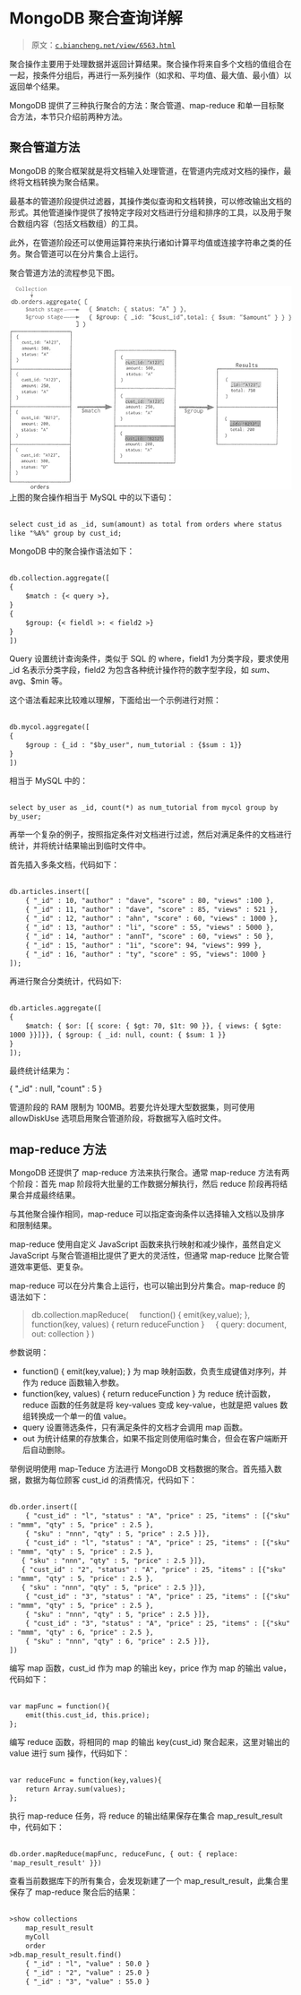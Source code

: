 # MongoDB 聚合查询详解

> 原文：[`c.biancheng.net/view/6563.html`](http://c.biancheng.net/view/6563.html)

聚合操作主要用于处理数据并返回计算结果。聚合操作将来自多个文档的值组合在一起，按条件分组后，再进行一系列操作（如求和、平均值、最大值、最小值）以返回单个结果。

MongoDB 提供了三种执行聚合的方法：聚合管道、map-reduce 和单一目标聚合方法，本节只介绍前两种方法。

## 聚合管道方法

MongoDB 的聚合框架就是将文档输入处理管道，在管道内完成对文档的操作，最终将文档转换为聚合结果。

最基本的管道阶段提供过滤器，其操作类似查询和文档转换，可以修改输出文档的形式。其他管道操作提供了按特定字段对文档进行分组和排序的工具，以及用于聚合数组内容（包括文档数组）的工具。

此外，在管道阶段还可以使用运算符来执行诸如计算平均值或连接字符串之类的任务。聚合管道可以在分片集合上运行。

聚合管道方法的流程参见下图。

![](img/360f968ce231d60475c1b9ba4b787935.png)
上图的聚合操作相当于 MySQL 中的以下语句：

```

select cust_id as _id, sum(amount) as total from orders where status like "%A%" group by cust_id;
```

MongoDB 中的聚合操作语法如下：

```

db.collection.aggregate([
{
    $match : {< query >},
}
{
    $group: {< fieldl >: < field2 >}
}
])
```

Query 设置统计查询条件，类似于 SQL 的 where，field1 为分类字段，要求使用 _id 名表示分类字段，field2 为包含各种统计操作符的数字型字段，如 $sum、$avg、$min 等。

这个语法看起来比较难以理解，下面给出一个示例进行对照：

```

db.mycol.aggregate([
{
    $group : {_id : "$by_user", num_tutorial : {$sum : 1}}
}
])
```

相当于 MySQL 中的：

```

select by_user as _id, count(*) as num_tutorial from mycol group by by_user;
```

再举一个复杂的例子，按照指定条件对文档进行过滤，然后对满足条件的文档进行统计，并将统计结果输出到临时文件中。

首先插入多条文档，代码如下：

```

db.articles.insert([    
    { "_id" : 10, "author" : "dave", "score" : 80, "views" :100 },
    { "_id" : 11, "author" : "dave", "score" : 85, "views" : 521 },
    { "_id" : 12, "author" : "ahn", "score" : 60, "views" : 1000 },
    { "_id" : 13, "author" : "li", "score" : 55, "views" : 5000 },
    { "_id" : 14, "author" : "annT", "score" : 60, "views" : 50 },
    { "_id" : 15, "author" : "1i", "score": 94, "views": 999 },
    { "_id" : 16, "author" : "ty", "score" : 95, "views": 1000 }
]);
```

再进行聚合分类统计，代码如下:

```

db.articles.aggregate([
{
    $match: { $or: [{ score: { $gt: 70, $1t: 90 }}, { views: { $gte: 1000 }}]}}, { $group: { _id: null, count: { $sum: 1 }}
}
]);
```

最终统计结果为：

{ "_id" : null, "count" : 5 }

管道阶段的 RAM 限制为 100MB。若要允许处理大型数据集，则可使用 allowDiskUse 选项启用聚合管道阶段，将数据写入临时文件。

## map-reduce 方法

MongoDB 还提供了 map-reduce 方法来执行聚合。通常 map-reduce 方法有两个阶段：首先 map 阶段将大批量的工作数据分解执行，然后 reduce 阶段再将结果合并成最终结果。

与其他聚合操作相同，map-reduce 可以指定查询条件以选择输入文档以及排序和限制结果。

map-reduce 使用自定义 JavaScript 函数来执行映射和减少操作，虽然自定义 JavaScript 与聚合管道相比提供了更大的灵活性，但通常 map-reduce 比聚合管道效率更低、更复杂。

map-reduce 可以在分片集合上运行，也可以输出到分片集合。map-reduce 的语法如下：

>db.collection.mapReduce(
    function() { emit(key,value); },
    function(key, values) { return reduceFunction }
    { query: document, out: collection }
)

参数说明：

*   function() { emit(key,value); } 为 map 映射函数，负责生成键值对序列，并作为 reduce 函数输入参数。
*   function(key, values) { return reduceFunction } 为 reduce 统计函数，reduce 函数的任务就是将 key-values 变成 key-value，也就是把 values 数组转换成一个单一的值 value。
*   query 设置筛选条件，只有满足条件的文档才会调用 map 函数。
*   out 为统计结果的存放集合，如果不指定则使用临时集合，但会在客户端断开后自动删除。

举例说明使用 map-Teduce 方法进行 MongoDB 文档数据的聚合。首先插入数据，数据为每位顾客 cust_id 的消费情况，代码如下：

```

db.order.insert([
    { "cust_id" : "l", "status" : "A", "price" : 25, "items" : [{"sku" : "mmm", "qty" : 5, "price" : 2.5 }, 
    { "sku" : "nnn", "qty" : 5, "price" : 2.5 }]},
    { "cust_id" : "l", "status" : "A", "price" : 25, "items" : [{"sku" : "mmm", "qty" : 5, "price" : 2.5 },
   { "sku" : "nnn", "qty" : 5, "price" : 2.5 }]},
   { "cust_id" : "2", "status" : "A", "price" : 25, "items" : [{"sku" : "mmm", "qty" : 5, "price" : 2.5 },
   { "sku" : "nnn", "qty" : 5, "price" : 2.5 }]},
    { "cust_id" : "3", "status" : "A", "price" : 25, "items" : [{"sku" : "mmm", "qty" : 5, "price" : 2.5 },
    { "sku" : "nnn", "qty" : 5, "price" : 2.5 }]},
    { "cust_id" : "3", "status" : "A", "price" : 25, "items" : [{"sku" : "mmm", "qty" : 6, "price" : 2.5 },
    { "sku" : "nnn", "qty" : 6, "price" : 2.5 }]},
])
```

编写 map 函数，cust_id 作为 map 的输出 key，price 作为 map 的输出 value，代码如下：

```

var mapFunc = function(){
    emit(this.cust_id, this.price);
};
```

编写 reduce 函数，将相同的 map 的输出 key(cust_id) 聚合起来，这里对输出的 value 进行 sum 操作，代码如下：

```

var reduceFunc = function(key,values){
    return Array.sum(values);
};
```

执行 map-reduce 任务，将 reduce 的输出结果保存在集合 map_result_result 中，代码如下：

```

db.order.mapReduce(mapFunc, reduceFunc, { out: { replace: 'map_result_result' }})
```

查看当前数据库下的所有集合，会发现新建了一个 map_result_result，此集合里保存了 map-reduce 聚合后的结果：

```

>show collections
    map_result_result
    myColl
    order
>db.map_result_result.find() 
    { "_id" : "l", "value" : 50.0 } 
    { "_id" : "2", "value" : 25.0 } 
    { "_id" : "3", "value" : 55.0 }
```